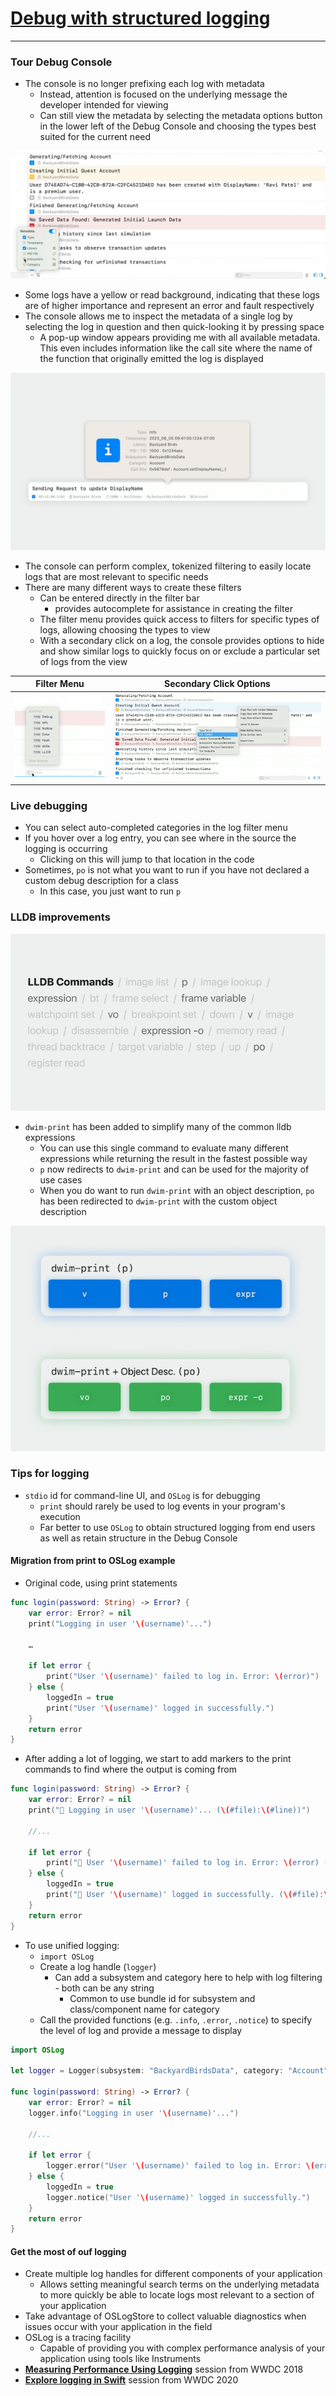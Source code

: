 # [**Debug with structured logging**](https://developer.apple.com/videos/play/wwdc2023/10226/)

---

### **Tour Debug Console**

* The console is no longer prefixing each log with metadata
    * Instead, attention is focused on the underlying message the developer intended for viewing
    * Can still view the metadata by selecting the metadata options button in the lower left of the Debug Console and choosing the types best suited for the current need

![Metadata Options](images/logging/metadata_options.png)

* Some logs have a yellow or read background, indicating that these logs are of higher importance and represent an error and fault respectively
* The console allows me to inspect the metadata of a single log by selecting the log in question and then quick-looking it by pressing space
    * A pop-up window appears providing me with all available metadata. This even includes information like the call site where the name of the function that originally emitted the log is displayed

![Metadata Popup](images/logging/metadata_popup.png)

* The console can perform complex, tokenized filtering to easily locate logs that are most relevant to specific needs
* There are many different ways to create these filters
    * Can be entered directly in the filter bar
        * provides autocomplete for assistance in creating the filter
    * The filter menu provides quick access to filters for specific types of logs, allowing choosing the types to view
    * With a secondary click on a log, the console provides options to hide and show similar logs to quickly focus on or exclude a particular set of logs from the view

| Filter Menu | Secondary Click Options |
| ----------- | ----------------------- |
| ![Filter Menu](images/logging/filter_menu.png) | ![Secondary Click Options](images/logging/secondary_click_menus.png) |

### **Live debugging**

* You can select auto-completed categories in the log filter menu
* If you hover over a log entry, you can see where in the source the logging is occurring
    * Clicking on this will jump to that location in the code
* Sometimes, `po` is not what you want to run if you have not declared a custom debug description for a class
    * In this case, you just want to run `p`

### **LLDB improvements**

![LLDB Expressions](images/logging/lldb_expressions.png)

* `dwim-print` has been added to simplify many of the common lldb expressions
    * You can use this single command to evaluate many different expressions while returning the result in the fastest possible way
    * `p` now redirects to `dwim-print` and can be used for the majority of use cases
    * When you do want to run `dwim-print` with an object description, `po` has been redirected to `dwim-print` with the custom object description

![dwim-print](images/logging/dwim_print.png)

### **Tips for logging**

* `stdio` id for command-line UI, and `OSLog` is for debugging
    * `print` should rarely be used to log events in your program's execution
    * Far better to use `OSLog` to obtain structured logging from end users as well as retain structure in the Debug Console

#### Migration from print to OSLog example

* Original code, using print statements

```swift
func login(password: String) -> Error? {
    var error: Error? = nil
    print("Logging in user '\(username)'...")

    …

    if let error {
        print("User '\(username)' failed to log in. Error: \(error)")
    } else {
        loggedIn = true
        print("User '\(username)' logged in successfully.")
    }
    return error
}
```

* After adding a lot of logging, we start to add markers to the print commands to find where the output is coming from

```swift
func login(password: String) -> Error? {
    var error: Error? = nil
    print("🤖 Logging in user '\(username)'... (\(#file):\(#line))")

    //...

    if let error {
        print("🤖 User '\(username)' failed to log in. Error: \(error) (\(#file):\(#line))")
    } else {
        loggedIn = true
        print("🤖 User '\(username)' logged in successfully. (\(#file):\(#line))")
    }
    return error
}
```

* To use unified logging:
    * `import OSLog`
    * Create a log handle (`logger`)
        * Can add a subsystem and category here to help with log filtering - both can be any string
            * Common to use bundle id for subsystem and class/component name for category
    * Call the provided functions (e.g. `.info`, `.error`, `.notice`) to specify the level of log and provide a message to display

```swift
import OSLog

let logger = Logger(subsystem: "BackyardBirdsData", category: "Account")

func login(password: String) -> Error? {
    var error: Error? = nil
    logger.info("Logging in user '\(username)'...")

    //...

    if let error {
        logger.error("User '\(username)' failed to log in. Error: \(error)")
    } else {
        loggedIn = true
        logger.notice("User '\(username)' logged in successfully.")
    }
    return error
}
```

#### Get the most of ouf logging

* Create multiple log handles for different components of your application
    * Allows setting meaningful search terms on the underlying metadata to more quickly be able to locate logs most relevant to a section of your application
* Take advantage of OSLogStore to collect valuable diagnostics when issues occur with your application in the field
* OSLog is a tracing facility
    * Capable of providing you with complex performance analysis of your application using tools like Instruments
* [**Measuring Performance Using Logging**](https://developer.apple.com/videos/play/wwdc2018/405/) session from WWDC 2018
* [**Explore logging in Swift**](https://developer.apple.com/videos/play/wwdc2020/10168/) session from WWDC 2020
